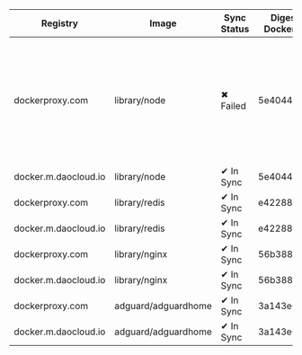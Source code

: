 | Registry | Image | Sync Status | Digest Docker.io | Digest Mirror | Error |
|----------|-------|-------------|------------------|---------------|-------|
| dockerproxy.com | library/node | ✖ Failed | 5e4044ff... | | Error response from daemon: received unexpected HTTP status: 500 Internal Server Error |
| docker.m.daocloud.io | library/node | ✔ In Sync | 5e4044ff... | 5e4044ff... | |
| dockerproxy.com | library/redis | ✔ In Sync | e422889e... | e422889e... | |
| docker.m.daocloud.io | library/redis | ✔ In Sync | e422889e... | e422889e... | |
| dockerproxy.com | library/nginx | ✔ In Sync | 56b388b0... | 56b388b0... | |
| docker.m.daocloud.io | library/nginx | ✔ In Sync | 56b388b0... | 56b388b0... | |
| dockerproxy.com | adguard/adguardhome | ✔ In Sync | 3a143e6c... | 3a143e6c... | |
| docker.m.daocloud.io | adguard/adguardhome | ✔ In Sync | 3a143e6c... | 3a143e6c... | |

